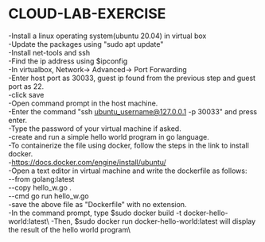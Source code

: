 # CLOUD-LAB-EXERCISE

-Install a linux operating system(ubuntu 20.04) in virtual box\
-Update the packages using "sudo apt update"\
-Install net-tools and ssh\
-Find the ip address using $ipconfig\
-In virtualbox, Network-> Advanced-> Port Forwarding\
-Enter host port as 30033, guest ip found from the previous step and guest port as 22.\
-click save\
-Open command prompt in the host machine.\
-Enter the command "ssh ubuntu_username@127.0.0.1 -p 30033" and press enter.\
-Type the password of your virtual machine if asked.\
-create and run a simple hello world program in go language.\
-To containerize the file using docker, follow the steps in the link to install docker.\
-https://docs.docker.com/engine/install/ubuntu/ \
-Open a text editor in virtual machine and write the dockerfile as follows:\
--from golang:latest\
--copy hello_w.go .\
--cmd go run hello_w.go\
-save the above file as "Dockerfile" with no extension. \
-In the command prompt, type $sudo docker build -t docker-hello-world:latest\ 
-Then, $sudo docker run docker-hello-world:latest will display the result of the hello world program\
